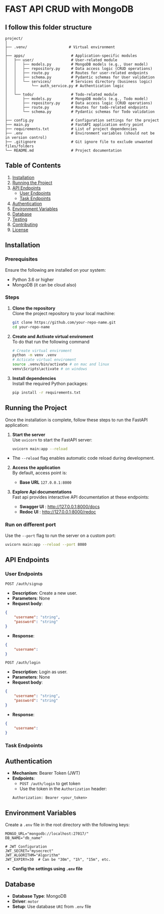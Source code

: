 # FAST API CRUD with MongoDB

## I follow this folder structure

```paintext
project/
│
├── .venv/                   # Virtual environment
│
├── apps/                     # Application-specific modules
│   ├── user/                 # User-related module
│   │   ├── models.py         # MongoDB models (e.g., User model)
│   │   ├── repository.py     # Data access logic (CRUD operations)
│   │   ├── route.py          # Routes for user-related endpoints
│   │   ├── schema.py         # Pydantic schemas for User validation
│   │   └── services/         # Services directory (business logic)
│   │       └── auth_service.py # Authentication logic
│   │
│   └── todo/                 # Todo-related module
│       ├── models.py         # MongoDB models (e.g., Todo model)
│       ├── repository.py     # Data access logic (CRUD operations)
│       ├── route.py          # Routes for todo-related endpoints
│       └── schema.py         # Pydantic schemas for Todo validation
│
├── config.py                 # Configuration settings for the project
├── main.py                   # FastAPI application entry point
├── requirements.txt          # List of project dependencies
├── .env                      # Environment variables (should not be in version control)
├── .gitignore                # Git ignore file to exclude unwanted files/folders
└── README.md                 # Project documentation

```

## Table of Contents

1. [Installation](#installation)  
2. [Running the Project](#running-the-project)  
3. [API Endpoints](#api-endpoints)  
   - [User Endpoints](#user-endpoints)  
   - [Task Endpoints](#task-endpoints)  
4. [Authentication](#authentication)  
5. [Environment Variables](#environment-variables)  
6. [Database](#database)  
7. [Testing](#testing)  
8. [Contributing](#contributing)  
9. [License](#license)

## Installation

### Prerequisites

Ensure the following are installed on your system:

- Python 3.6 or higher
- MongoDB (it can be cloud also)

### Steps

1. **Clone the repository**  
   Clone the project repository to your local machine:
   ```bash
   git clone https://github.com/your-repo-name.git
   cd your-repo-name
   ```

2. **Create and Activate virtual enviroment**  
    To do that run the following command
   ```bash
   # Create virtual enviroment
   python -m venv .venv
   # Acticate virtual enviroment
   source .venv/bin/activate # on mac and linux
   venv\Scripts\activate # on windows
   ```

3. **Install dependencies**  
    Install the required Python packages:
    ```bash
    pip install -r requirements.txt
    ```

## Running the Project

Once the installation is complete, follow these steps to run the FastAPI application:

1. **Start the server**  
   Use `uvicorn` to start the FastAPI server:
   ```bash
   uvicorn main:app --reload
   ```

- The `--reload` flag enables automatic code reload during development.


2. **Access the application**  
    By default, access point is:
    - **Base URL** `127.0.0.1:8000`

3. **Explore Api documentations**  
    Fast api provides interactive API documentation at these endpoints:
    - **Swagger UI** : http://127.0.0.1:8000/docs
    - **Redoc UI** : http://127.0.0.1:8000/redoc

### Run on different port
Use the `--port` flag to run the server on a custom port:
```bash
uvicorn main:app --reload --port 8080
```

## API Endpoints
### User Endpoints

`POST /auth/signup`
- **Description**: Create a new user.
- **Parameters**: None
- **Request body**:
```json
{
    "username": "string",
    "password": "string"
}
```
- **Response**:
```json
{
    "username": 
}
```

`POST /auth/login`
- **Description**: Login as user.
- **Parameters**: None
- **Request body**:
```json
{
    "username": "string",
    "password": "string"
}
```
- **Response**:
```json
{
    "username": 
}
```

### Task Endpoints




## Authentication

- **Mechanism**: Bearer Token (JWT)
- **Endpoints**:
    - `POST /auth/login` to get token
    - Use the token in the `Authorization` header:
    ```
    Authorization: Bearer <your_token>
    ```

## Environment Variables
Create a `.env` file in the root directory with the following keys:
```.env
MONGO_URL="mongodb://localhost:27017/"
DB_NAME="db_name"

# JWT Configuration
JWT_SECRET="mysecrect"
JWT_ALGORITHM="Algorithm"
JWT_EXPIRY=30  # Can be "30m", "1h", "15m", etc.

```

- **Config the settings using `.env` file**

## Database
- **Database Type**: MongoDB
- **Driver**: `motor`
- **Setup**: Use database `URI` from `.env` file
